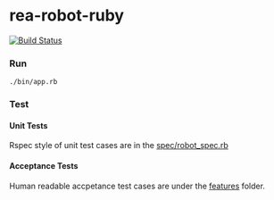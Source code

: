 # rea-robot-ruby
[![Build Status](https://travis-ci.org/killercentury/rea-robot-ruby.svg?branch=master)](https://travis-ci.org/killercentury/rea-robot-ruby)

### Run
    ./bin/app.rb
    
### Test

#### Unit Tests
Rspec style of unit test cases are in the [spec/robot_spec.rb](https://github.com/killercentury/rea-robot-ruby/blob/master/spec/robot_spec.rb)
#### Acceptance Tests
Human readable accpetance test cases are under the [features](https://github.com/killercentury/rea-robot-ruby/tree/master/features) folder.